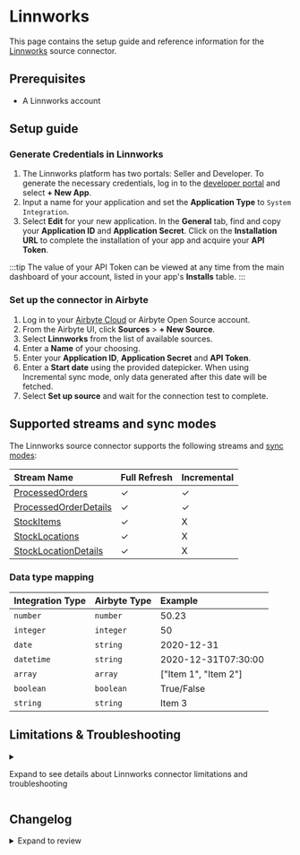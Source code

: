 # Linnworks

This page contains the setup guide and reference information for the [Linnworks](https://www.linnworks.com) source connector.

## Prerequisites

- A Linnworks account

## Setup guide

### Generate Credentials in Linnworks

1. The Linnworks platform has two portals: Seller and Developer. To generate the necessary credentials, log in to the [developer portal](https://developer.linnworks.com) and select **+ New App**.
2. Input a name for your application and set the **Application Type** to `System Integration`.
3. Select **Edit** for your new application. In the **General** tab, find and copy your **Application ID** and **Application Secret**. Click on the **Installation URL** to complete the installation of your app and acquire your **API Token**.

:::tip
The value of your API Token can be viewed at any time from the main dashboard of your account, listed in your app's **Installs** table.
:::

### Set up the connector in Airbyte

1. Log in to your [Airbyte Cloud](https://cloud.airbyte.com/workspaces) or Airbyte Open Source account.
2. From the Airbyte UI, click **Sources** > **+ New Source**.
3. Select **Linnworks** from the list of available sources.
4. Enter a **Name** of your choosing.
5. Enter your **Application ID**, **Application Secret** and **API Token**.
6. Enter a **Start date** using the provided datepicker. When using Incremental sync mode, only data generated after this date will be fetched.
7. Select **Set up source** and wait for the connection test to complete.

## Supported streams and sync modes

The Linnworks source connector supports the following streams and [sync modes](https://docs.airbyte.com/cloud/core-concepts/#connection-sync-mode):

| Stream Name                                                                                    | Full Refresh | Incremental |
| :--------------------------------------------------------------------------------------------- | :----------- | :---------- |
| [ProcessedOrders](https://apps.linnworks.net/Api/Method/ProcessedOrders-SearchProcessedOrders) | ✓            | ✓           |
| [ProcessedOrderDetails](https://apps.linnworks.net/Api/Method/Orders-GetOrdersById)            | ✓            | ✓           |
| [StockItems](https://apps.linnworks.net//Api/Method/Stock-GetStockItemsFull)                   | ✓            | X           |
| [StockLocations](https://apps.linnworks.net/Api/Method/Inventory-GetStockLocations)            | ✓            | X           |
| [StockLocationDetails](https://apps.linnworks.net/Api/Method/Locations-GetLocation)            | ✓            | X           |

### Data type mapping

| Integration Type | Airbyte Type | Example              |
| :--------------- | :----------- | :------------------- |
| `number`         | `number`     | 50.23                |
| `integer`        | `integer`    | 50                   |
| `date`           | `string`     | 2020-12-31           |
| `datetime`       | `string`     | 2020-12-31T07:30:00  |
| `array`          | `array`      | ["Item 1", "Item 2"] |
| `boolean`        | `boolean`    | True/False           |
| `string`         | `string`     | Item 3               |

## Limitations & Troubleshooting

<details>
<summary>

Expand to see details about Linnworks connector limitations and troubleshooting

</summary>

### Rate limits

Rate limits for the Linnworks API vary across endpoints. Use the [links in the **Supported Streams** table](#supported-streams-and-sync-modes) to view each endpoint's limits. Rate limited requests will receive a 429 response, but the Linnworks connector should not run into Linnworks API limitations under normal usage.

</details>

## Changelog

<details>
  <summary>Expand to review</summary>

| Version | Date       | Pull Request                                             | Subject                                                                     |
| :------ | :--------- | :------------------------------------------------------- | :-------------------------------------------------------------------------- |
| 0.1.64 | 2025-09-30 | [66816](https://github.com/airbytehq/airbyte/pull/66816) | Update dependencies |
| 0.1.63 | 2025-09-24 | [66657](https://github.com/airbytehq/airbyte/pull/66657) | Update dependencies |
| 0.1.62 | 2025-09-09 | [66059](https://github.com/airbytehq/airbyte/pull/66059) | Update dependencies |
| 0.1.61 | 2025-08-23 | [65379](https://github.com/airbytehq/airbyte/pull/65379) | Update dependencies |
| 0.1.60 | 2025-08-16 | [64985](https://github.com/airbytehq/airbyte/pull/64985) | Update dependencies |
| 0.1.59 | 2025-08-09 | [64611](https://github.com/airbytehq/airbyte/pull/64611) | Update dependencies |
| 0.1.58 | 2025-07-19 | [63494](https://github.com/airbytehq/airbyte/pull/63494) | Update dependencies |
| 0.1.57 | 2025-07-12 | [63107](https://github.com/airbytehq/airbyte/pull/63107) | Update dependencies |
| 0.1.56 | 2025-07-05 | [62568](https://github.com/airbytehq/airbyte/pull/62568) | Update dependencies |
| 0.1.55 | 2025-06-28 | [62153](https://github.com/airbytehq/airbyte/pull/62153) | Update dependencies |
| 0.1.54 | 2025-06-21 | [61854](https://github.com/airbytehq/airbyte/pull/61854) | Update dependencies |
| 0.1.53 | 2025-06-14 | [61076](https://github.com/airbytehq/airbyte/pull/61076) | Update dependencies |
| 0.1.52 | 2025-05-24 | [59903](https://github.com/airbytehq/airbyte/pull/59903) | Update dependencies |
| 0.1.51 | 2025-05-03 | [59265](https://github.com/airbytehq/airbyte/pull/59265) | Update dependencies |
| 0.1.50 | 2025-04-26 | [58771](https://github.com/airbytehq/airbyte/pull/58771) | Update dependencies |
| 0.1.49 | 2025-04-19 | [58202](https://github.com/airbytehq/airbyte/pull/58202) | Update dependencies |
| 0.1.48 | 2025-04-12 | [57753](https://github.com/airbytehq/airbyte/pull/57753) | Update dependencies |
| 0.1.47 | 2025-04-05 | [57089](https://github.com/airbytehq/airbyte/pull/57089) | Update dependencies |
| 0.1.46 | 2025-03-29 | [56649](https://github.com/airbytehq/airbyte/pull/56649) | Update dependencies |
| 0.1.45 | 2025-03-22 | [56053](https://github.com/airbytehq/airbyte/pull/56053) | Update dependencies |
| 0.1.44 | 2025-03-08 | [55464](https://github.com/airbytehq/airbyte/pull/55464) | Update dependencies |
| 0.1.43 | 2025-03-01 | [54760](https://github.com/airbytehq/airbyte/pull/54760) | Update dependencies |
| 0.1.42 | 2025-02-22 | [54365](https://github.com/airbytehq/airbyte/pull/54365) | Update dependencies |
| 0.1.41 | 2025-02-15 | [53815](https://github.com/airbytehq/airbyte/pull/53815) | Update dependencies |
| 0.1.40 | 2025-02-01 | [52725](https://github.com/airbytehq/airbyte/pull/52725) | Update dependencies |
| 0.1.39 | 2025-01-25 | [51807](https://github.com/airbytehq/airbyte/pull/51807) | Update dependencies |
| 0.1.38 | 2025-01-11 | [51157](https://github.com/airbytehq/airbyte/pull/51157) | Update dependencies |
| 0.1.37 | 2024-12-28 | [50634](https://github.com/airbytehq/airbyte/pull/50634) | Update dependencies |
| 0.1.36 | 2024-12-21 | [50148](https://github.com/airbytehq/airbyte/pull/50148) | Update dependencies |
| 0.1.35 | 2024-12-14 | [48880](https://github.com/airbytehq/airbyte/pull/48880) | Update dependencies |
| 0.1.34 | 2024-11-25 | [48665](https://github.com/airbytehq/airbyte/pull/48665) | Starting with this version, the Docker image is now rootless. Please note that this and future versions will not be compatible with Airbyte versions earlier than 0.64 |
| 0.1.33 | 2024-11-04 | [48271](https://github.com/airbytehq/airbyte/pull/48271) | Update dependencies |
| 0.1.32 | 2024-10-29 | [47877](https://github.com/airbytehq/airbyte/pull/47877) | Update dependencies |
| 0.1.31 | 2024-10-28 | [47116](https://github.com/airbytehq/airbyte/pull/47116) | Update dependencies |
| 0.1.30 | 2024-10-12 | [46798](https://github.com/airbytehq/airbyte/pull/46798) | Update dependencies |
| 0.1.29 | 2024-10-05 | [46406](https://github.com/airbytehq/airbyte/pull/46406) | Update dependencies |
| 0.1.28 | 2024-09-28 | [46124](https://github.com/airbytehq/airbyte/pull/46124) | Update dependencies |
| 0.1.27 | 2024-09-21 | [45730](https://github.com/airbytehq/airbyte/pull/45730) | Update dependencies |
| 0.1.26 | 2024-09-14 | [45571](https://github.com/airbytehq/airbyte/pull/45571) | Update dependencies |
| 0.1.25 | 2024-09-07 | [45262](https://github.com/airbytehq/airbyte/pull/45262) | Update dependencies |
| 0.1.24 | 2024-08-31 | [44968](https://github.com/airbytehq/airbyte/pull/44968) | Update dependencies |
| 0.1.23 | 2024-08-24 | [44740](https://github.com/airbytehq/airbyte/pull/44740) | Update dependencies |
| 0.1.22 | 2024-08-17 | [44304](https://github.com/airbytehq/airbyte/pull/44304) | Update dependencies |
| 0.1.21 | 2024-08-10 | [43604](https://github.com/airbytehq/airbyte/pull/43604) | Update dependencies |
| 0.1.20 | 2024-08-03 | [43183](https://github.com/airbytehq/airbyte/pull/43183) | Update dependencies |
| 0.1.19 | 2024-07-27 | [42608](https://github.com/airbytehq/airbyte/pull/42608) | Update dependencies |
| 0.1.18 | 2024-07-20 | [42235](https://github.com/airbytehq/airbyte/pull/42235) | Update dependencies |
| 0.1.17 | 2024-07-13 | [41778](https://github.com/airbytehq/airbyte/pull/41778) | Update dependencies |
| 0.1.16 | 2024-07-10 | [41432](https://github.com/airbytehq/airbyte/pull/41432) | Update dependencies |
| 0.1.15 | 2024-07-09 | [41219](https://github.com/airbytehq/airbyte/pull/41219) | Update dependencies |
| 0.1.14 | 2024-07-06 | [40870](https://github.com/airbytehq/airbyte/pull/40870) | Update dependencies |
| 0.1.13 | 2024-06-26 | [40549](https://github.com/airbytehq/airbyte/pull/40549) | Migrate off deprecated auth package |
| 0.1.12 | 2024-06-25 | [40275](https://github.com/airbytehq/airbyte/pull/40275) | Update dependencies |
| 0.1.11 | 2024-06-22 | [40146](https://github.com/airbytehq/airbyte/pull/40146) | Update dependencies |
| 0.1.10 | 2024-06-06 | [39196](https://github.com/airbytehq/airbyte/pull/39196) | [autopull] Upgrade base image to v1.2.2 |
| 0.1.9 | 2024-04-19 | [37188](https://github.com/airbytehq/airbyte/pull/37188) | Updating to 0.80.0 CDK |
| 0.1.8 | 2024-04-12 | [37188](https://github.com/airbytehq/airbyte/pull/37188) | schema descriptions |
| 0.1.7 | 2024-02-22 | [35557](https://github.com/airbytehq/airbyte/pull/35557) | Manage dependencies with Poetry |
| 0.1.6 | 2024-01-31 | [34717](https://github.com/airbytehq/airbyte/pull/34717) | Update CDK and migrate to base image |
| 0.1.5 | 2022-11-20 | [19865](https://github.com/airbytehq/airbyte/pull/19865) | Bump Version |
| 0.1.4 | 2021-11-24 | [8226](https://github.com/airbytehq/airbyte/pull/8226) | Source Linnworks: improve streams ProcessedOrders and ProcessedOrderDetails |
| 0.1.3 | 2021-11-24 | [8169](https://github.com/airbytehq/airbyte/pull/8169) | Source Linnworks: refactor stream StockLocations |
| 0.1.2 | 2021-11-23 | [8177](https://github.com/airbytehq/airbyte/pull/8177) | Source Linnworks: add stream ProcessedOrderDetails |
| 0.1.0 | 2021-11-09 | [7588](https://github.com/airbytehq/airbyte/pull/7588) | New Source: Linnworks |

</details>
